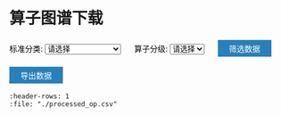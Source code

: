 # 算子图谱下载


<a>
  <label for="field1-select" class="label">标准分类:</label>
  <select id="field1-select">
    <option value="">请选择</option>
    <option value="Convolution">Convolution</option>
    <option value="Linear">Linear</option>
    <option value="Pooling">Pooling</option>
    <option value="Pad">Pad</option>
    <option value="Loss">Loss</option>
    <option value="Norm">Norm</option>
    <option value="Activation">Activation</option>
    <option value="Dropout">Dropout</option>
    <option value="Interpolate">Interpolate</option>
    <option value="BLAS">BLAS</option>
    <option value="Linalg">Linalg</option>
    <option value="Permute">Permute</option>
    <option value="View">View</option>
    <option value="Advanced Indexing">Advanced Indexing</option>
    <option value="Distribution">Distribution</option>
    <option value="Sort">Sort</option>
    <option value="Element-wise">Element-wise</option>
    <option value="Broadcast">Broadcast</option>
    <option value="Reduce">Reduce</option>
    <option value="Composite">Composite</option>
    <option value="Misc">Misc</option>
  </select>
</a>

<a>
  <label for="field2-select" class="label">算子分级:</label>
  <select id="field2-select">
    <option value="">请选择</option>
    <option value="P0">P0</option>
    <option value="P1">P1</option>
    <option value="P2">P2</option>
  </select>
</a>


<a>
<button id="filter-button" >筛选数据</button>
</a>

<a href="../../../../doc/Operators/operators.xlsx" target="_blank" class="button" onclick="showConfirmation(event)">
  导出数据
</a>

<style>
/* 设置下拉菜单和筛选按钮的外观 */
#field2-select {
  margin-right: 20px;
  margin-bottom: 20px;
}

#field1-select {
  margin-right: 20px;
}

#filter-button {
  background-color: #2980b9;
  color: white;
  -webkit-transition-duration: 0.4s; /* Safari */ 
  transition-duration: 0.4s;  

  margin-right: 250px;
  border: none;
  padding: 5px 20px;
  text-align: center;
  text-decoration: none;
  display: inline-block;
  font-size: 14px;
  margin: 2px 0px;
  cursor: pointer;
}
#filter-button:hover {
  background-color: #f2f2f2; /*#2980b9; */
  color: #2980b9; 
}

label.label{
  background-color:white;
  color:black;
  border: none;
}
a.button {
  -webkit-transition-duration: 0.4s; /* Safari */
  transition-duration: 0.4s; 

  background-color: #2980b9;
  color: white;
  border: none;
  padding: 5px 20px;
  text-align: center;
  text-decoration: none;
  display: inline-block;
  font-size: 14px;
  margin: 2px 0px ;
  cursor: pointer;
}
a.button:hover{
  background-color: #f2f2f2; /*#2980b9; */
  color: #2980b9; 
}

 


</style>


```{csv-table}
:header-rows: 1
:file: "./processed_op.csv"
```

<style>
table {
  table-layout: auto;
  width: 100%;
}

th,
td {
  text-align: left;
}

/* 设置表头单元格的最小宽度 */
th {
  white-space: nowrap;
  min-width: 150px;
  font-weight: bold;
  font-family: Arial, Helvetica, sans-serif;
  vertical-align: middle; /* 文字垂直居中 */
}

/* 设置表格内容单元格的最小宽度 */
td {
  white-space: nowrap;
  min-width: 150px;
}
</style>
